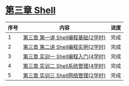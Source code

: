 # [第三章 Shell](./)

| 序号 | 内容                                            | 进度 |
| ---- | ----------------------------------------------- | ---- |
| 1    | [第三章 第一讲  Shell编程基础(2学时)](./class1) | 完成 |
| 2    | [第三章 第二讲  Shell编程实例(2学时)](./class2) | 完成 |
| 3    | [第三章 实训一  Shell编程入门(4学时)](./lab/class1)            | 完成 |
| 4    | [第三章 实训二  Shell系统管理(4学时) ](./lab/class2)            |  完成    |
| 5    | [第三章 实训三  Shell网络管理(2学时)](./lab/class3)             |   完成   |



